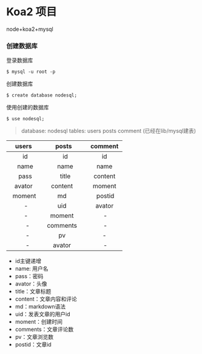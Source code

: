 # Koa2 项目

node+koa2+mysql


### 创建数据库 

登录数据库
```
$ mysql -u root -p
```
创建数据库
```
$ create database nodesql;
```
使用创建的数据库
```
$ use nodesql;
```

> database: nodesql  tables: users posts comment  (已经在lib/mysql建表)


| users   | posts    |  comment  |
| :----: | :----:   | :----: |
|   id    |   id    |   id    |
|   name    |   name    |   name    |
|   pass    |   title    |   content    |
|   avator     | content      |   moment    |
|    moment     | md      |    postid   |
|     -    | uid      |   avator    |
|     -    | moment      |    -   |
|     -   | comments      |    -   |      
|     -   | pv             |   -   |      
|     -   |  avator       |    -   |    


* id主键递增
* name: 用户名
* pass：密码
* avator：头像
* title：文章标题
* content：文章内容和评论
* md：markdown语法
* uid：发表文章的用户id 
* moment：创建时间
* comments：文章评论数
* pv：文章浏览数
* postid：文章id




